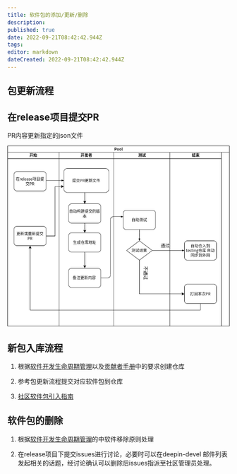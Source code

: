 ```yaml
---
title: 软件包的添加/更新/删除
description: 
published: true
date: 2022-09-21T08:42:42.944Z
tags: 
editor: markdown
dateCreated: 2022-09-21T08:42:42.944Z
---
```


## 包更新流程
## 在release项目提交PR
 PR内容更新指定的json文件
 
 ![软件包更新流程.drawio.png](/开发者指南/软件包更新流程.drawio.png)
 
 
##  新包入库流程

1. 根据[软件开发生命周期管理](https://wiki.deepin.org/zh/%E5%BC%80%E5%8F%91%E8%80%85%E6%8C%87%E5%8D%97/%E8%B4%A1%E7%8C%AE%E6%8C%87%E5%8D%97/%E8%BD%AF%E4%BB%B6%E5%BC%80%E5%8F%91%E7%94%9F%E5%91%BD%E5%91%A8%E6%9C%9F%E7%AE%A1%E7%90%86)以及[贡献者手册](https://wiki.deepin.org/zh/%E5%BC%80%E5%8F%91%E8%80%85%E6%8C%87%E5%8D%97/contributing-handbook)中的要求创建仓库

2. 参考包更新流程提交对应软件包到仓库

3. [社区软件包引入指南](https://wiki.deepin.org/zh/%E5%BC%80%E5%8F%91%E8%80%85%E6%8C%87%E5%8D%97/%E8%B4%A1%E7%8C%AE%E6%8C%87%E5%8D%97/%E8%BD%AF%E4%BB%B6%E5%8C%85%E5%BC%95%E5%85%A5%E6%8C%87%E5%8D%97)


## 软件包的删除

1. 根据[软件开发生命周期管理](https://wiki.deepin.org/zh/%E5%BC%80%E5%8F%91%E8%80%85%E6%8C%87%E5%8D%97/%E8%B4%A1%E7%8C%AE%E6%8C%87%E5%8D%97/%E8%BD%AF%E4%BB%B6%E5%BC%80%E5%8F%91%E7%94%9F%E5%91%BD%E5%91%A8%E6%9C%9F%E7%AE%A1%E7%90%86)的中软件移除原则处理

2. 在release项目下提交issues进行讨论，必要时可以在deepin-devel 邮件列表发起相关的话题，经讨论确认可以删除后issues指派至社区管理员处理。
